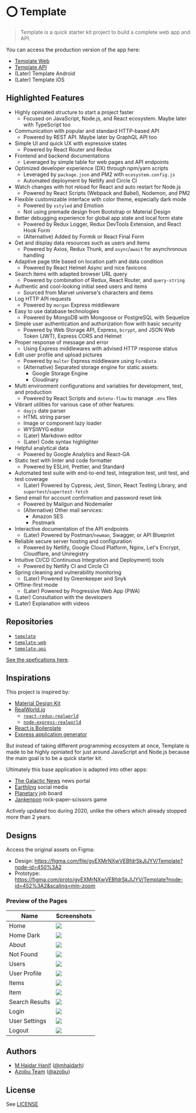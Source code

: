 # ⭕ Template

> Template is a quick starter kit project to build a complete web app and API.

You can access the production version of the app here:

- [Template Web](https://template.azobu.com)
- [Template API](https://api.template.azobu.com)
- (Later) Template Android
- (Later) Template iOS

## Highlighted Features

- Highly opiniated structure to start a project faster
  - Focused on JavaScript, Node.js, and React ecosystem. Maybe later with TypeScript too
- Communication with popular and standard HTTP-based API
  - Powered by REST API. Maybe later by GraphQL API too
- Simple UI and quick UX with expressive states
  - Powered by React Router and Redux
- Frontend and backend documentations
  - Leveraged by simple table for web pages and API endpoints
- Optimized developer experience (DX) through npm/yarn scripts
  - Leveraged by `package.json` and PM2 with `ecosystem.config.js`
  - Automated deployment by Netlify and Circle CI
- Watch changes with hot reload for React and auto restart for Node.js
  - Powered by React Scripts (Webpack and Babel), Nodemon, and PM2
- Flexible customizable interface with color theme, especially dark mode
  - Powered by `xstyled` and Emotion
  - Not using premade design from Bootstrap or Material Design
- Better debugging experience for global app state and local form state
  - Powered by Redux Logger, Redux DevTools Extension, and React Hook Form
  - (Alternative) Added by Formik or React Final Form
- Get and display data resources such as users and items
  - Powered by Axios, Redux Thunk, and `async`/`await` for asynchronous handling
- Adaptive page title based on location path and data condition
  - Powered by React Helmet Async and nice favicons
- Search items with adapted browser URL query
  - Powered by combination of Redux, React Router, and `query-string`
- Authentic and cool-looking initial seed users and items
  - Sourced from Marvel universe's characters and items
- Log HTTP API requests
  - Powered by `morgan` Express middleware
- Easy to use database technologies
  - Powered by MongoDB with Mongoose or PostgreSQL with Sequelize
- Simple user authentication and authorization flow with basic security
  - Powered by Web Storage API, Express, `bcrypt`, and JSON Web Token (JWT), Express CORS and Helmet
- Proper response of message and error
  - Using Express middlewares with advised HTTP response status
- Edit user profile and upload pictures
  - Powered by `multer` Express middleware using `FormData`
  - (Alternative) Separated storage engine for static assets:
    - Google Storage Engine
    - Cloudinary
- Multi environment configurations and variables for development, test, and production
  - Powered by React Scripts and `dotenv-flow` to manage `.env` files
- Vibrant utilities for various case of other features:
  - `dayjs` date parser
  - HTML string parser
  - Image or component lazy loader
  - WYSIWYG editor
  - (Later) Markdown editor
  - (Later) Code syntax highlighter
- Helpful analytical data
  - Powered by Google Analytics and React-GA
- Static test with linter and code formatter
  - Powered by ESLint, Prettier, and Standard
- Automated test suite with end-to-end test, integration test, unit test, and test coverage
  - (Later) Powered by Cypress, Jest, Sinon, React Testing Library, and `supertest`/`supertest-fetch`
- Send email for account confirmation and password reset link
  - Powered by Mailgun and Nodemailer
  - (Alternative) Other mail services:
    - Amazon SES
    - Postmark
- Interactive documentation of the API endpoints
  - (Later) Powered by Postman/`newman`, Swagger, or API Blueprint
- Reliable secure server hosting and configuration
  - Powered by Netlify, Google Cloud Platform, Nginx, Let's Encrypt, Cloudflare, and Uniregistry
- Intuitive CI/CD (Continuous Integration and Deployment) tools
  - Powered by Netlify CI and Circle CI
- Spring cleaning and vulnerability monitoring
  - (Later) Powered by Greenkeeper and Snyk
- Offline-first mode
  - (Later) Powered by Progressive Web App (PWA)
- (Later) Consultation with the developers
- (Later) Explanation with videos

## Repositories

- [`template`](https://github.com/azobu-projects/template)
- [`template-web`](https://github.com/azobu-projects/template-web)
- [`template-api`](https://github.com/azobu-projects/template-api)

[See the spefications here](./SPECIFICATIONS.md).

## Inspirations

This project is inspired by:

- [Material Design Kit](https://materialdesignkit.com)
- [RealWorld.io](https://github.com/gothinkster/realworld)
  - [`react-redux-realworld`](https://github.com/gothinkster/react-redux-realworld-example-app)
  - [`node-express-realworld`](https://github.com/gothinkster/node-express-realworld-example-app)
- [React.js Boilerplate](https://reactboilerplate.com)
- [Express application generator](https://expressjs.com/en/starter/generator.html)

But instead of taking different programming ecosystem at once, Template is made to be highly opiniated for just around JavaScript and Node.js because the main goal is to be a quick starter kit.

Ultimately this base application is adapted into other apps:

- [The Galactic News](https://thegalacticnews.azobu.com) news portal
- [Earthling](https://earthling.azobu.com) social media
- [Planetary](https://planetary.azobu.com) job board
- [Jankenpon](https://jankenpon.azobu.com) rock-paper-scissors game

Actively updated too during 2020, unlike the others which already stopped more than 2 years.

## Designs

Access the original assets on Figma:

- Design: https://figma.com/file/gyEXMrNXwVEBfdrSkJlJYV/Template?node-id=450%3A2
- Prototype: https://figma.com/proto/gyEXMrNXwVEBfdrSkJlJYV/Template?node-id=452%3A2&scaling=min-zoom

### Preview of the Pages

| Name           | Screenshots                                  |
| -------------- | -------------------------------------------- |
| Home           | ![](screenshots/template-home.jpg)           |
| Home Dark      | ![](screenshots/template-home-dark.jpg)      |
| About          | ![](screenshots/template-about.jpg)          |
| Not Found      | ![](screenshots/template-not-found.jpg)      |
| Users          | ![](screenshots/template-users.jpg)          |
| User Profile   | ![](screenshots/template-user-profile.jpg)   |
| Items          | ![](screenshots/template-items.jpg)          |
| Item           | ![](screenshots/template-item.jpg)           |
| Search Results | ![](screenshots/template-search-results.jpg) |
| Login          | ![](screenshots/template-login.jpg)          |
| User Settings  | ![](screenshots/template-user-settings.jpg)  |
| Logout         | ![](screenshots/template-logout.jpg)         |

## Authors

- [M Haidar Hanif](https://mhaidarhanif.com) ([@mhaidarh](https://github.com/mhaidarh))
- [Azobu Team](https://azobu.com) ([@azobu](https://github.com/azobu))

## License

See [LICENSE](./LICENSE)

